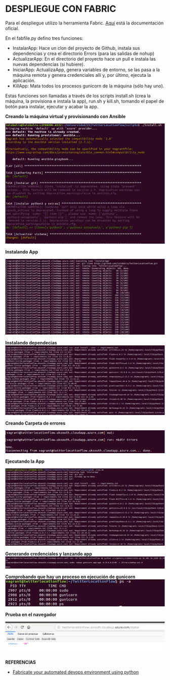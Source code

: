 # DESPLIEGUE CON FABRIC

Para el despliegue utilizo la herramienta Fabric. [Aquí](http://docs.fabfile.org/en/2.4/) está la documentación oficial.

En el fabfile.py defino tres funciones:

- InstalarApp: Hace un clon del proyecto de Github, instala sus dependencias y crea el directorio Errors (para las salidas de nohup)
- ActualizarApp: En el directorio del proyecto hace un pull e instala las nuevas dependencias (si hubiere).
- IniciarApp: ActualizaApp, genera variables de entorno, se las pasa a la máquina remota y genera credenciales allí y, por último, ejecuta la aplicación.
- KillApp: Mata todos los procesos gunicorn de la máquina (sólo hay uno).

Estas funciones son llamadas a través de los scripts install.sh (crea la máquina, la provisiona e instala la app), run.sh y kill.sh, tomando el papel de botón para instalar, ejecutar y acabar la app.

**Creando la máquina virtual y provisionando con Ansible**

![actualizar](images/instalando1.png)

**Instalando App**

![instalando2](images/instalando2.png)

**Instalando dependecias**
![instalando3](images/instalando3.png)

**Creando Carpeta de errores**

![instalando4](images/instalando4.png)

**Ejecutando la App**

![ejecutando1](images/ejecutando1.png)

**Generando credenciales y lanzando app**
![ejecutando2](images/ejecutando2.png)

**Comprobando que hay un proceso en ejecución de gunicorn**
![prueba-ejecución](images/ejecucion.png)

**Prueba en el navegador**

![funcionando](images/prueba.png)

**REFERENCIAS**
- [Fabricate your automated devops environment using python](https://www.youtube.com/watch?v=g4rCFMWAwgo)